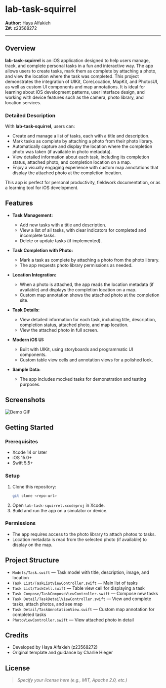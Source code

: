 # lab-task-squirrel

**Author:** Haya Alfakieh  
**Z#:** z23568272

---

## Overview

**lab-task-squirrel** is an iOS application designed to help users manage, track, and complete personal tasks in a fun and interactive way. The app allows users to create tasks, mark them as complete by attaching a photo, and view the location where the task was completed. This project demonstrates the integration of UIKit, CoreLocation, MapKit, and PhotosUI, as well as custom UI components and map annotations. It is ideal for learning about iOS development patterns, user interface design, and working with device features such as the camera, photo library, and location services.

### Detailed Description

With **lab-task-squirrel**, users can:
- Create and manage a list of tasks, each with a title and description.
- Mark tasks as complete by attaching a photo from their photo library.
- Automatically capture and display the location where the completion photo was taken (if available in photo metadata).
- View detailed information about each task, including its completion status, attached photo, and completion location on a map.
- Enjoy a visually engaging experience with custom map annotations that display the attached photo at the completion location.

This app is perfect for personal productivity, fieldwork documentation, or as a learning tool for iOS development.

## Features

- **Task Management:**
  - Add new tasks with a title and description.
  - View a list of all tasks, with clear indicators for completed and incomplete tasks.
  - Delete or update tasks (if implemented).

- **Task Completion with Photo:**
  - Mark a task as complete by attaching a photo from the photo library.
  - The app requests photo library permissions as needed.

- **Location Integration:**
  - When a photo is attached, the app reads the location metadata (if available) and displays the completion location on a map.
  - Custom map annotation shows the attached photo at the completion site.

- **Task Details:**
  - View detailed information for each task, including title, description, completion status, attached photo, and map location.
  - View the attached photo in full screen.

- **Modern iOS UI:**
  - Built with UIKit, using storyboards and programmatic UI components.
  - Custom table view cells and annotation views for a polished look.

- **Sample Data:**
  - The app includes mocked tasks for demonstration and testing purposes.

## Screenshots

![Demo GIF](Lab1Demo.gif)

## Getting Started

### Prerequisites
- Xcode 14 or later
- iOS 15.0+
- Swift 5.5+

### Setup
1. Clone this repository:
   ```sh
   git clone <repo-url>
   ```
2. Open `lab-task-squirrel.xcodeproj` in Xcode.
3. Build and run the app on a simulator or device.

### Permissions
- The app requires access to the photo library to attach photos to tasks.
- Location metadata is read from the selected photo (if available) to display on the map.

## Project Structure

- `Models/Task.swift` — Task model with title, description, image, and location
- `Task List/TaskListViewController.swift` — Main list of tasks
- `Task List/TaskCell.swift` — Table view cell for displaying a task
- `Task Compose/TaskComposeViewController.swift` — Compose new tasks
- `Task Detail/TaskDetailViewController.swift` — View and complete tasks, attach photos, and see map
- `Task Detail/TaskAnnotationView.swift` — Custom map annotation for completed tasks
- `PhotoViewController.swift` — View attached photo in detail

## Credits
- Developed by Haya Alfakieh (z23568272)
- Original template and guidance by Charlie Hieger

## License

> _Specify your license here (e.g., MIT, Apache 2.0, etc.)_
